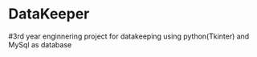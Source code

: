 # DataKeeper
#3rd year enginnering project for datakeeping using python(Tkinter) and MySql as database
